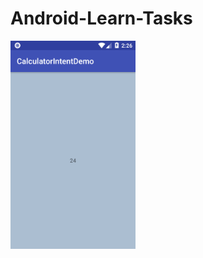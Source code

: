# Android-Learn-Tasks

<p></p>

<img width="200px" src="screenshot/activity_calculator_answer.png" />

